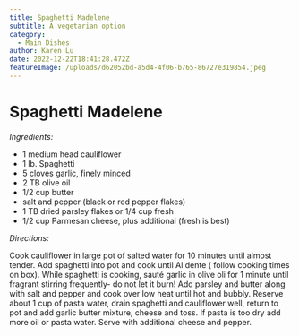 ```yaml
---
title: Spaghetti Madelene
subtitle: A vegetarian option
category:
  - Main Dishes
author: Karen Lu
date: 2022-12-22T18:41:28.472Z
featureImage: /uploads/d62052bd-a5d4-4f06-b765-86727e319854.jpeg
---
```

# Spaghetti Madelene

*Ingredients:*

* 1 medium head cauliflower 
* 1 lb. Spaghetti 
* 5 cloves garlic, finely minced
* 2 TB olive oil 
* 1/2 cup butter
* salt and pepper (black or red pepper flakes)
* 1 TB dried parsley flakes or 1/4 cup fresh
* 1/2 cup Parmesan cheese, plus additional (fresh is best)

*Directions:*

Cook cauliflower in large pot of salted water for  10 minutes until almost tender.  Add spaghetti into pot and cook until Al dente ( follow cooking times on box). While spaghetti is cooking, sauté garlic in olive oli for 1 minute until fragrant stirring frequently- do not let it burn!  Add parsley and butter along with salt and pepper and cook over low heat until hot and bubbly.  Reserve about 1 cup of pasta water, drain spaghetti and cauliflower well, return to pot and add garlic butter mixture, cheese and toss.  If pasta is too dry add more oil or pasta water.  Serve with additional cheese and pepper.